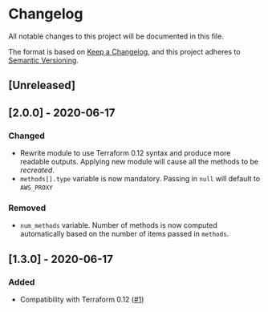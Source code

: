 # Changelog
All notable changes to this project will be documented in this file.

The format is based on [Keep a Changelog](https://keepachangelog.com/en/1.0.0/),
and this project adheres to [Semantic Versioning](https://semver.org/spec/v2.0.0.html).

## [Unreleased]

## [2.0.0] - 2020-06-17

### Changed
- Rewrite module to use Terraform 0.12 syntax and produce more
  readable outputs. Applying new module will cause all the methods to
  be *recreated*.
- `methods[].type` variable is now mandatory. Passing in `null` will default to `AWS_PROXY`

### Removed
- `num_methods` variable. Number of methods is now computed automatically
  based on the number of items passed in `methods`.

## [1.3.0] - 2020-06-17
### Added
- Compatibility with Terraform 0.12 ([#1](https://github.com/mewa/terraform-aws-serverless-resource/pull/1))
